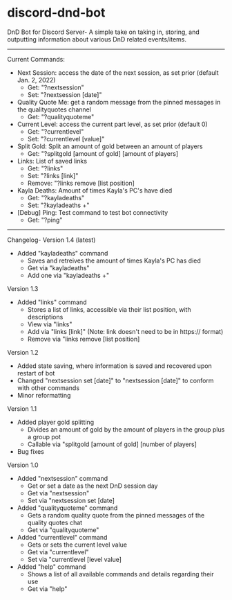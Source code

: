 # discord-dnd-bot
DnD Bot for Discord Server- A simple take on taking in, storing, and outputting information about various DnD related events/items.

---

Current Commands:
- Next Session: access the date of the next session, as set prior (default Jan. 2, 2022)
    - Get: "?nextsession"
    - Set: "?nextsession [date]"
- Quality Quote Me: get a random message from the pinned messages in the qualityquotes channel
    - Get: "?qualityquoteme"
- Current Level: access the current part level, as set prior (default 0)   
    - Get: "?currentlevel"
    - Set: "?currentlevel [value]"
- Split Gold: Split an amount of gold between an amount of players
    - Get: "?splitgold [amount of gold] [amount of players]
- Links: List of saved links
    - Get: "?links"
    - Set: "?links [link]" 
    - Remove: "?links remove [list position]
- Kayla Deaths: Amount of times Kayla's PC's have died
    - Get: "?kayladeaths"
    - Set: "?kayladeaths +" 
- [Debug] Ping: Test command to test bot connectivity
    - Get: "?ping"


---

Changelog-
Version 1.4 (latest)
- Added "kayladeaths" command
    - Saves and retreives the amount of times Kayla's PC has died
    - Get via "kayladeaths"
    - Add one via "kayladeaths +"

Version 1.3 
- Added "links" command
    - Stores a list of links, accessible via their list position, with descriptions
    - View via "links"
    - Add via "links [link]" (Note: link doesn't need to be in https:// format)
    - Remove via "links remove [list position]

Version 1.2
- Added state saving, where information is saved and recovered upon restart of bot
- Changed "nextsession set [date]" to "nextsession [date]" to conform with other commands
- Minor reformatting

Version 1.1
- Added player gold splitting
    - Divides an amount of gold by the amount of players in the group plus a group pot
    - Callable via "splitgold [amount of gold] [number of players]
- Bug fixes

Version 1.0
- Added "nextsession" command
    - Get or set a date as the next DnD session day
    - Get via "nextsession"
    - Set via "nextsession set [date]
- Added "qualityquoteme" command
    - Gets a random quality quote from the pinned messages of the quality quotes chat
    - Get via "qualityquoteme"
- Added "currentlevel" command
    - Gets or sets the current level value
    - Get via "currentlevel"
    - Set via "currentlevel [level value]
- Added "help" command
    - Shows a list of all available commands and details regarding their use
    - Get via "help"
